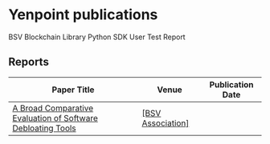 # Yenpoint publications

BSV Blockchain Library Python SDK User Test Report

## Reports

| Paper Title                                                                                                                                      | Venue                                                       | Publication Date |
| ------------------------------------------------------------------------------------------------------------------------------------------------ | ----------------------------------------------------------- | ---------------- |
| [A Broad Comparative Evaluation of Software Debloating Tools](https://github.com/trailofbits/publications/blob/master/papers/debloater-eval.pdf) | [[BSV Association]](https://association.bsvblockchain.org/) |                  |
